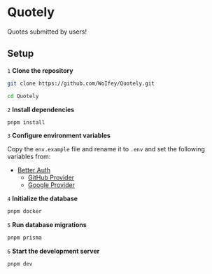 # Quotely

Quotes submitted by users!

## Setup

`1` **Clone the repository**

```bash
git clone https://github.com/WoIfey/Quotely.git
```

```bash
cd Quotely
```

`2` **Install dependencies**

```bash
pnpm install
```

`3` **Configure environment variables**

Copy the `env.example` file and rename it to `.env` and set the following variables from:

- [Better Auth](https://www.better-auth.com/docs/installation#set-environment-variables)
  - [GitHub Provider](https://github.com/settings/developers)
  - [Google Provider](https://console.cloud.google.com/apis/credentials)
  <!-- - [Cloudflare Turnstile](https://www.cloudflare.com/application-services/products/turnstile/) -->

`4` **Initialize the database**

```bash
pnpm docker
```

`5` **Run database migrations**

```bash
pnpm prisma
```

`6` **Start the development server**

```bash
pnpm dev
```
